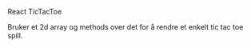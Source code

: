 React TicTacToe<br>

Bruker et 2d array og methods over det for å rendre et enkelt tic tac toe spill.

